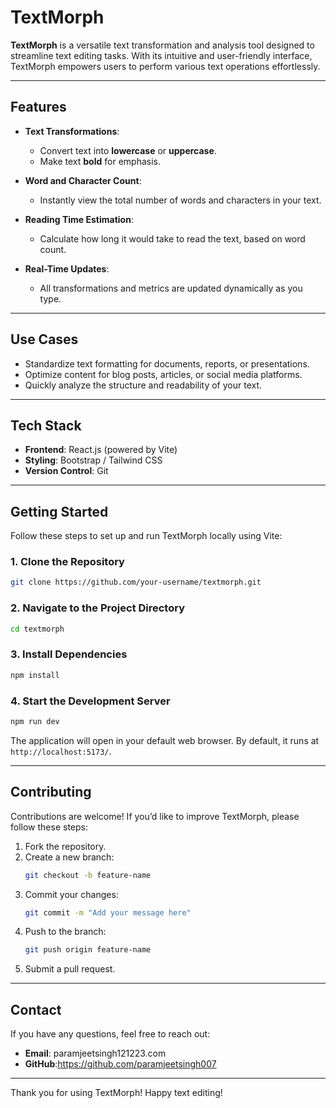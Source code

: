 # **TextMorph**

**TextMorph** is a versatile text transformation and analysis tool designed to streamline text editing tasks. With its intuitive and user-friendly interface, TextMorph empowers users to perform various text operations effortlessly.

---

## **Features**

- **Text Transformations**:
  - Convert text into **lowercase** or **uppercase**.
  - Make text **bold** for emphasis.

- **Word and Character Count**:
  - Instantly view the total number of words and characters in your text.

- **Reading Time Estimation**:
  - Calculate how long it would take to read the text, based on word count.

- **Real-Time Updates**:
  - All transformations and metrics are updated dynamically as you type.

---

## **Use Cases**

- Standardize text formatting for documents, reports, or presentations.
- Optimize content for blog posts, articles, or social media platforms.
- Quickly analyze the structure and readability of your text.

---

## **Tech Stack**

- **Frontend**: React.js (powered by Vite)
- **Styling**: Bootstrap / Tailwind CSS
- **Version Control**: Git

---

## **Getting Started**

Follow these steps to set up and run TextMorph locally using Vite:

### **1. Clone the Repository**
```bash
git clone https://github.com/your-username/textmorph.git
```

### **2. Navigate to the Project Directory**
```bash
cd textmorph
```

### **3. Install Dependencies**
```bash
npm install
```

### **4. Start the Development Server**
```bash
npm run dev
```

The application will open in your default web browser. By default, it runs at `http://localhost:5173/`.

---

## **Contributing**

Contributions are welcome! If you’d like to improve TextMorph, please follow these steps:

1. Fork the repository.
2. Create a new branch:
   ```bash
   git checkout -b feature-name
   ```
3. Commit your changes:
   ```bash
   git commit -m "Add your message here"
   ```
4. Push to the branch:
   ```bash
   git push origin feature-name
   ```
5. Submit a pull request.

---

## **Contact**

If you have any questions, feel free to reach out:
- **Email**: paramjeetsingh121223.com
- **GitHub**:https://github.com/paramjeetsingh007

---

Thank you for using TextMorph! Happy text editing!
